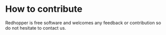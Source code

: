 # How to contribute

Redhopper is free software and welcomes any feedback or contribution so do not hesitate to contact us.